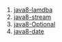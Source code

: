 1. [java8-lamdba](./docs/java8/java8-lamdba.md)
2. [java8-stream](./docs/java8/java8-stream.md)
3. [java8-Optional](./docs/java8/java8-optional.md)
4. [java8-date](./docs/java8/java8-date.md)

